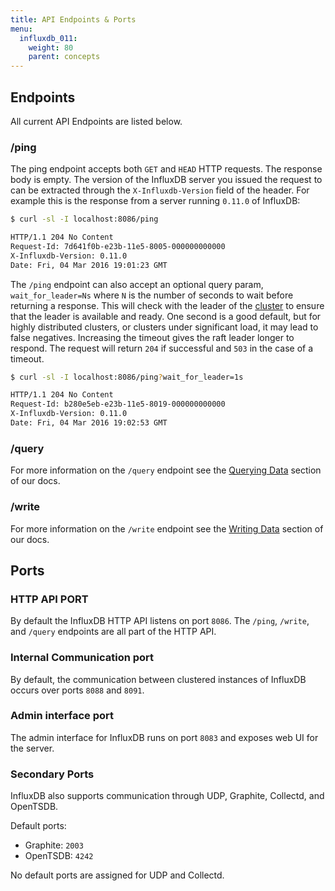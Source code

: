 ```yaml
---
title: API Endpoints & Ports
menu:
  influxdb_011:
    weight: 80
    parent: concepts
---
```


## Endpoints

All current API Endpoints are listed below.

### /ping

The ping endpoint accepts both `GET` and `HEAD` HTTP requests.
The response body is empty.
The version of the InfluxDB server you issued the request to can be extracted through the `X-Influxdb-Version` field of the header.
For example this is the response from a server running `0.11.0` of InfluxDB:

```bash
$ curl -sl -I localhost:8086/ping

HTTP/1.1 204 No Content
Request-Id: 7d641f0b-e23b-11e5-8005-000000000000
X-Influxdb-Version: 0.11.0
Date: Fri, 04 Mar 2016 19:01:23 GMT
```

The `/ping` endpoint can also accept an optional query param, `wait_for_leader=Ns` where `N` is the number of seconds to wait before returning a response.
This will check with the leader of the [cluster](/influxdb/v0.11/concepts/glossary/#cluster) to ensure that the leader is available and ready.
One second is a good default, but for highly distributed clusters, or clusters under significant load, it may lead to false negatives.
Increasing the timeout gives the raft leader longer to respond.
The request will return `204` if successful and `503` in the case of a timeout.

```bash
$ curl -sl -I localhost:8086/ping?wait_for_leader=1s

HTTP/1.1 204 No Content
Request-Id: b280e5eb-e23b-11e5-8019-000000000000
X-Influxdb-Version: 0.11.0
Date: Fri, 04 Mar 2016 19:02:53 GMT
```

### /query
For more information on the `/query` endpoint see the [Querying Data](/influxdb/v0.11/guides/querying_data/) section of our docs.

### /write
For more information on the `/write` endpoint see the [Writing Data](/influxdb/v0.11/guides/writing_data/) section of our docs.

## Ports

### HTTP API PORT

By default the InfluxDB HTTP API listens on port `8086`.
The `/ping`, `/write`, and `/query` endpoints are all part of the HTTP API.

### Internal Communication port

By default, the communication between clustered instances of InfluxDB occurs over ports `8088` and `8091`.

### Admin interface port

The admin interface for InfluxDB runs on port `8083` and exposes web UI for the server.

### Secondary Ports

InfluxDB also supports communication through UDP, Graphite, Collectd, and OpenTSDB.

Default ports:

* Graphite: `2003`
* OpenTSDB: `4242`

No default ports are assigned for UDP and Collectd.
